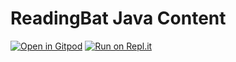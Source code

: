 # ReadingBat Java Content


[![Open in Gitpod](https://gitpod.io/button/open-in-gitpod.svg)](https://gitpod.io/#https://github.com/readingbat/readingbat-java-content)
[![Run on Repl.it](https://repl.it/badge/github/readingbat/readingbat-java-content)](https://repl.it/github/readingbat/readingbat-java-content)
